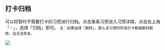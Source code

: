 ## 打卡归档

可以将暂时不需要打卡的习惯进行归档。点击某条习惯进入习惯详情，点击右上角「···」，选择「归档」即可。
`注：如果选择「删除」，那么该习惯的所有打卡数据都将删除，且无法恢复。`

![](../images/android/habit/archive1.png)
